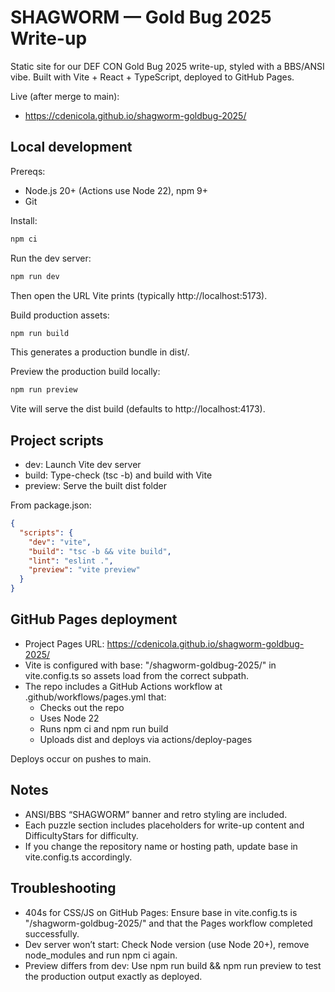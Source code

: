 # SHAGWORM — Gold Bug 2025 Write-up

Static site for our DEF CON Gold Bug 2025 write-up, styled with a BBS/ANSI vibe. Built with Vite + React + TypeScript, deployed to GitHub Pages.

Live (after merge to main):

- https://cdenicola.github.io/shagworm-goldbug-2025/

## Local development

Prereqs:

- Node.js 20+ (Actions use Node 22), npm 9+
- Git

Install:

```bash
npm ci
```

Run the dev server:

```bash
npm run dev
```

Then open the URL Vite prints (typically http://localhost:5173).

Build production assets:

```bash
npm run build
```

This generates a production bundle in dist/.

Preview the production build locally:

```bash
npm run preview
```

Vite will serve the dist build (defaults to http://localhost:4173).

## Project scripts

- dev: Launch Vite dev server
- build: Type-check (tsc -b) and build with Vite
- preview: Serve the built dist folder

From package.json:

```json
{
  "scripts": {
    "dev": "vite",
    "build": "tsc -b && vite build",
    "lint": "eslint .",
    "preview": "vite preview"
  }
}
```

## GitHub Pages deployment

- Project Pages URL: https://cdenicola.github.io/shagworm-goldbug-2025/
- Vite is configured with base: "/shagworm-goldbug-2025/" in vite.config.ts so assets load from the correct subpath.
- The repo includes a GitHub Actions workflow at .github/workflows/pages.yml that:
  - Checks out the repo
  - Uses Node 22
  - Runs npm ci and npm run build
  - Uploads dist and deploys via actions/deploy-pages

Deploys occur on pushes to main.

## Notes

- ANSI/BBS “SHAGWORM” banner and retro styling are included.
- Each puzzle section includes placeholders for write-up content and DifficultyStars for difficulty.
- If you change the repository name or hosting path, update base in vite.config.ts accordingly.

## Troubleshooting

- 404s for CSS/JS on GitHub Pages: Ensure base in vite.config.ts is "/shagworm-goldbug-2025/" and that the Pages workflow completed successfully.
- Dev server won’t start: Check Node version (use Node 20+), remove node_modules and run npm ci again.
- Preview differs from dev: Use npm run build && npm run preview to test the production output exactly as deployed.
